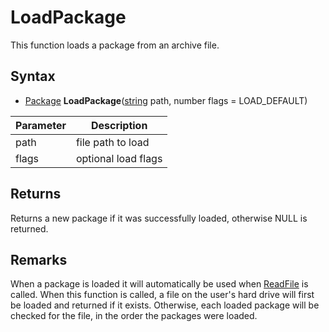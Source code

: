 # LoadPackage

This function loads a package from an archive file.

## Syntax

- [Package](Package.md) **LoadPackage**([string](https://www.lua.org/manual/5.4/manual.html#6.4) path, number flags = LOAD_DEFAULT)

| Parameter | Description |
|---|---|
| path | file path to load |
| flags | optional load flags |

## Returns

Returns a new package if it was successfully loaded, otherwise NULL is returned.

## Remarks

When a package is loaded it will automatically be used when [ReadFile](ReadFile.md) is called. When this function is called, a file on the user's hard drive will first be loaded and returned if it exists. Otherwise, each loaded package will be checked for the file, in the order the packages were loaded.
